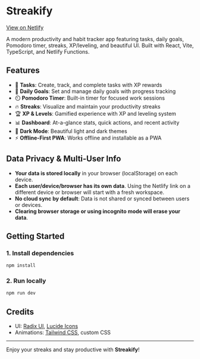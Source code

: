 # Streakify

[View on Netlify](https://streakify-paperbukit.netlify.app/)

A modern productivity and habit tracker app featuring tasks, daily goals, Pomodoro timer, streaks, XP/leveling, and beautiful UI. Built with React, Vite, TypeScript, and Netlify Functions.

## Features

- 📝 **Tasks**: Create, track, and complete tasks with XP rewards
- 🎯 **Daily Goals**: Set and manage daily goals with progress tracking
- ⏲️ **Pomodoro Timer**: Built-in timer for focused work sessions
- 🔥 **Streaks**: Visualize and maintain your productivity streaks
- 🏆 **XP & Levels**: Gamified experience with XP and leveling system
- 📊 **Dashboard**: At-a-glance stats, quick actions, and recent activity
- 🌙 **Dark Mode**: Beautiful light and dark themes
- ⚡ **Offline-First PWA**: Works offline and installable as a PWA

## Data Privacy & Multi-User Info

- **Your data is stored locally** in your browser (localStorage) on each device.
- **Each user/device/browser has its own data**. Using the Netlify link on a different device or browser will start with a fresh workspace.
- **No cloud sync by default**: Data is not shared or synced between users or devices.
- **Clearing browser storage or using incognito mode will erase your data**.

## Getting Started

### 1. Install dependencies
```bash
npm install
```

### 2. Run locally
```bash
npm run dev
```

## Credits
- UI: [Radix UI](https://www.radix-ui.com/), [Lucide Icons](https://lucide.dev/)
- Animations: [Tailwind CSS](https://tailwindcss.com/), custom CSS

---

Enjoy your streaks and stay productive with **Streakify**!
